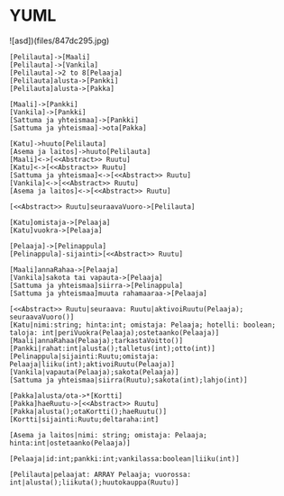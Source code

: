 # YUML

![asd])(files/847dc295.jpg)


    [Pelilauta]->[Maali]
    [Pelilauta]->[Vankila]
    [Pelilauta]->2 to 8[Pelaaja]
    [Pelilauta]alusta->[Pankki]
    [Pelilauta]alusta->[Pakka]

    [Maali]->[Pankki]
    [Vankila]->[Pankki]
    [Sattuma ja yhteismaa]->[Pankki]
    [Sattuma ja yhteismaa]->ota[Pakka]

    [Katu]->huuto[Pelilauta]
    [Asema ja laitos]->huuto[Pelilauta]
    [Maali]<->[<<Abstract>> Ruutu]
    [Katu]<->[<<Abstract>> Ruutu]
    [Sattuma ja yhteismaa]<->[<<Abstract>> Ruutu]
    [Vankila]<->[<<Abstract>> Ruutu]
    [Asema ja laitos]<->[<<Abstract>> Ruutu]

    [<<Abstract>> Ruutu]seuraavaVuoro->[Pelilauta]

    [Katu]omistaja->[Pelaaja]
    [Katu]vuokra->[Pelaaja]

    [Pelaaja]->[Pelinappula]
    [Pelinappula]-sijainti>[<<Abstract>> Ruutu]

    [Maali]annaRahaa->[Pelaaja]
    [Vankila]sakota tai vapauta->[Pelaaja]
    [Sattuma ja yhteismaa]siirra->[Pelinappula]
    [Sattuma ja yhteismaa]muuta rahamaaraa->[Pelaaja]

    [<<Abstract>> Ruutu|seuraava: Ruutu|aktivoiRuutu(Pelaaja); seuraavaVuoro()]
    [Katu|nimi:string; hinta:int; omistaja: Pelaaja; hotelli: boolean; taloja: int|periVuokra(Pelaaja);ostetaanko(Pelaaja)]
    [Maali|annaRahaa(Pelaaja);tarkastaVoitto()]
    [Pankki|rahat:int|alusta();talletus(int);otto(int)]
    [Pelinappula|sijainti:Ruutu;omistaja: Pelaaja|liiku(int);aktivoiRuutu(Pelaaja)]
    [Vankila|vapauta(Pelaaja);sakota(Pelaaja)]
    [Sattuma ja yhteismaa|siirra(Ruutu);sakota(int);lahjo(int)]

    [Pakka]alusta/ota->*[Kortti]
    [Pakka]haeRuutu->[<<Abstract>> Ruutu]
    [Pakka|alusta();otaKortti();haeRuutu()]
    [Kortti|sijainti:Ruutu;deltaraha:int]

    [Asema ja laitos|nimi: string; omistaja: Pelaaja; hinta:int|ostetaanko(Pelaaja)]

    [Pelaaja|id:int;pankki:int;vankilassa:boolean|liiku(int)]

    [Pelilauta|pelaajat: ARRAY Pelaaja; vuorossa: int|alusta();liikuta();huutokauppa(Ruutu)]